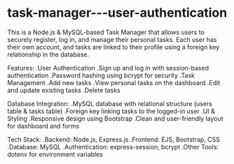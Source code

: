 # task-manager---user-authentication

This is a Node.js & MySQL-based Task Manager that allows users to securely register, log in, and manage their personal tasks. Each user has their own account, and tasks are linked to their profile using a foreign key relationship in the database.

Features:
.User Authentication
.Sign up and log in with session-based authentication
.Password hashing using bcrypt for security
.Task Management
.Add new tasks
.View personal tasks on the dashboard
.Edit and update existing tasks
.Delete tasks

Database Integration:
.MySQL database with relational structure (users table & tasks table)
.Foreign key linking tasks to the logged-in user
.UI & Styling
.Responsive design using Bootstrap
.Clean and user-friendly layout for dashboard and forms

Tech Stack:
.Backend: Node.js, Express.js
.Frontend: EJS, Bootstrap, CSS
.Database: MySQL
.Authentication: express-session, bcrypt
.Other Tools: dotenv for environment variables
